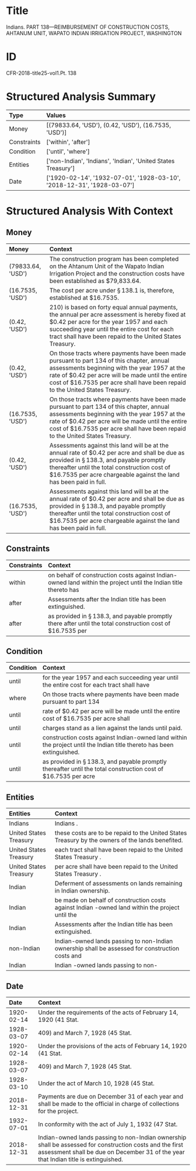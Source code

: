 # Title

 Indians. PART 138—REIMBURSEMENT OF CONSTRUCTION COSTS, AHTANUM UNIT, WAPATO INDIAN IRRIGATION PROJECT, WASHINGTON


# ID

 CFR-2018-title25-vol1.Pt. 138


# Structured Analysis Summary

| Type        | Values                                                                 |
|:------------|:-----------------------------------------------------------------------|
| Money       | [(79833.64, 'USD'), (0.42, 'USD'), (16.7535, 'USD')]                   |
| Constraints | ['within', 'after']                                                    |
| Condition   | ['until', 'where']                                                     |
| Entities    | ['non-Indian', 'Indians', 'Indian', 'United States Treasury']          |
| Date        | ['1920-02-14', '1932-07-01', '1928-03-10', '2018-12-31', '1928-03-07'] |


# Structured Analysis With Context

 


## Money

| Money             | Context                                                                                                                                                                                                                                                                         |
|:------------------|:--------------------------------------------------------------------------------------------------------------------------------------------------------------------------------------------------------------------------------------------------------------------------------|
| (79833.64, 'USD') | The construction program has been completed on the Ahtanum Unit of the Wapato Indian Irrigation Project and the construction costs have been established as $79,833.64.                                                                                                         |
| (16.7535, 'USD')  | The cost per acre under &#167;&#8201;138.1 is, therefore, established at $16.7535.                                                                                                                                                                                              |
| (0.42, 'USD')     | 210) is based on forty equal annual payments, the annual per acre assessment is hereby fixed at $0.42 per acre for the year 1957 and each succeeding year until the entire cost for each tract shall have been repaid to the United States Treasury.                            |
| (0.42, 'USD')     | On those tracts where payments have been made pursuant to part 134 of this chapter, annual assessments beginning with the year 1957 at the rate of $0.42 per acre will be made until the entire cost of $16.7535 per acre shall have been repaid to the United States Treasury. |
| (16.7535, 'USD')  | On those tracts where payments have been made pursuant to part 134 of this chapter, annual assessments beginning with the year 1957 at the rate of $0.42 per acre will be made until the entire cost of $16.7535 per acre shall have been repaid to the United States Treasury. |
| (0.42, 'USD')     | Assessments against this land will be at the annual rate of $0.42 per acre and shall be due as provided in &#167;&#8201;138.3, and payable promptly thereafter until the total construction cost of $16.7535 per acre chargeable against the land has been paid in full.        |
| (16.7535, 'USD')  | Assessments against this land will be at the annual rate of $0.42 per acre and shall be due as provided in &#167;&#8201;138.3, and payable promptly thereafter until the total construction cost of $16.7535 per acre chargeable against the land has been paid in full.        |


## Constraints

| Constraints   | Context                                                                                                               |
|:--------------|:----------------------------------------------------------------------------------------------------------------------|
| within        | on behalf of construction costs against Indian-owned land within the project until the Indian title thereto has       |
| after         | Assessments  after  the Indian title has been extinguished.                                                           |
| after         | as provided in &#167;&#8201;138.3, and payable promptly there after until the total construction cost of $16.7535 per |


## Condition

| Condition   | Context                                                                                                                   |
|:------------|:--------------------------------------------------------------------------------------------------------------------------|
| until       | for the year 1957 and each succeeding year until the entire cost for each tract shall have                                |
| where       | On those tracts  where payments have been made pursuant to part 134                                                       |
| until       | rate of $0.42 per acre will be made until the entire cost of $16.7535 per acre shall                                      |
| until       | charges stand as a lien against the lands until  paid.                                                                    |
| until       | construction costs against Indian-owned land within the project until  the Indian title thereto has been extinguished.    |
| until       | as provided in &#167;&#8201;138.3, and payable promptly thereafter until the total construction cost of $16.7535 per acre |


## Entities

| Entities               | Context                                                                                           |
|:-----------------------|:--------------------------------------------------------------------------------------------------|
| Indians                | Indians .                                                                                         |
| United States Treasury | these costs are to be repaid to the United States Treasury  by the owners of the lands benefited. |
| United States Treasury | each tract shall have been repaid to the United States Treasury .                                 |
| United States Treasury | per acre shall have been repaid to the United States Treasury .                                   |
| Indian                 | Deferment of assessments on lands remaining in  Indian  ownership.                                |
| Indian                 | be made on behalf of construction costs against Indian -owned land within the project until the   |
| Indian                 | Assessments after the  Indian  title has been extinguished.                                       |
| non-Indian             | Indian-owned lands passing to  non-Indian ownership shall be assessed for construction costs and  |
| Indian                 | Indian -owned lands passing to non-                                                               |


## Date

| Date       | Context                                                                                                                                                                                         |
|:-----------|:------------------------------------------------------------------------------------------------------------------------------------------------------------------------------------------------|
| 1920-02-14 | Under the requirements of the acts of February 14, 1920 (41 Stat.                                                                                                                               |
| 1928-03-07 | 409) and March 7, 1928 (45 Stat.                                                                                                                                                                |
| 1920-02-14 | Under the provisions of the acts of February 14, 1920 (41 Stat.                                                                                                                                 |
| 1928-03-07 | 409) and March 7, 1928 (45 Stat.                                                                                                                                                                |
| 1928-03-10 | Under the act of March 10, 1928 (45 Stat.                                                                                                                                                       |
| 2018-12-31 | Payments are due on December 31 of each year and shall be made to the official in charge of collections for the project.                                                                        |
| 1932-07-01 | In conformity with the act of July 1, 1932 (47 Stat.                                                                                                                                            |
| 2018-12-31 | Indian-owned lands passing to non-Indian ownership shall be assessed for construction costs and the first assessment shall be due on December 31 of the year that Indian title is extinguished. |


